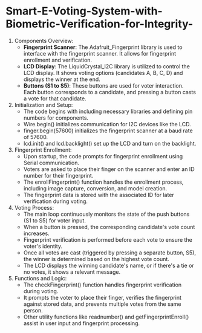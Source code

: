 # Smart-E-Voting-System-with-Biometric-Verification-for-Integrity-
1. Components Overview:
   - **Fingerprint Scanner**: The Adafruit_Fingerprint library is used to interface with the fingerprint scanner. It allows for fingerprint enrollment and verification.
   - **LCD Display**: The LiquidCrystal_I2C library is utilized to control the LCD display. It shows voting options (candidates A, B, C, D) and displays the winner at the end.
   - **Buttons (S1 to S5)**: These buttons are used for voter interaction. Each button corresponds to a candidate, and pressing a button casts a vote for that candidate.
2. Initialization and Setup:
   - The code begins with including necessary libraries and defining pin numbers for components.
   - Wire.begin() initializes communication for I2C devices like the LCD.
   - finger.begin(57600) initializes the fingerprint scanner at a baud rate of 57600.
   - lcd.init() and lcd.backlight() set up the LCD and turn on the backlight.
3. Fingerprint Enrollment:
   - Upon startup, the code prompts for fingerprint enrollment using Serial communication.
   - Voters are asked to place their finger on the scanner and enter an ID number for their fingerprint.
   - The enrollFingerprint() function handles the enrollment process, including image capture, conversion, and model creation.
   - The fingerprint data is stored with the associated ID for later verification during voting.
4. Voting Process:
   - The main loop continuously monitors the state of the push buttons (S1 to S5) for voter input.
   - When a button is pressed, the corresponding candidate's vote count increases.
   - Fingerprint verification is performed before each vote to ensure the voter's identity.
   - Once all votes are cast (triggered by pressing a separate button, S5), the winner is determined based on the highest vote count.
   - The LCD displays the winning candidate's name, or if there's a tie or no votes, it shows a relevant message.
5. Functions and Logic:
   - The checkFingerprint() function handles fingerprint verification during voting.
   - It prompts the voter to place their finger, verifies the fingerprint against stored data, and prevents multiple votes from the same person.
   - Other utility functions like readnumber() and getFingerprintEnroll() assist in user input and fingerprint processing.
